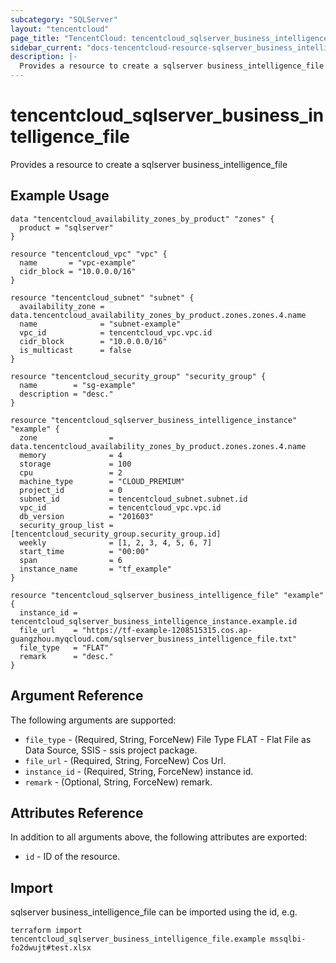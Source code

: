 ```yaml
---
subcategory: "SQLServer"
layout: "tencentcloud"
page_title: "TencentCloud: tencentcloud_sqlserver_business_intelligence_file"
sidebar_current: "docs-tencentcloud-resource-sqlserver_business_intelligence_file"
description: |-
  Provides a resource to create a sqlserver business_intelligence_file
---
```


# tencentcloud_sqlserver_business_intelligence_file

Provides a resource to create a sqlserver business_intelligence_file

## Example Usage

```hcl
data "tencentcloud_availability_zones_by_product" "zones" {
  product = "sqlserver"
}

resource "tencentcloud_vpc" "vpc" {
  name       = "vpc-example"
  cidr_block = "10.0.0.0/16"
}

resource "tencentcloud_subnet" "subnet" {
  availability_zone = data.tencentcloud_availability_zones_by_product.zones.zones.4.name
  name              = "subnet-example"
  vpc_id            = tencentcloud_vpc.vpc.id
  cidr_block        = "10.0.0.0/16"
  is_multicast      = false
}

resource "tencentcloud_security_group" "security_group" {
  name        = "sg-example"
  description = "desc."
}

resource "tencentcloud_sqlserver_business_intelligence_instance" "example" {
  zone                = data.tencentcloud_availability_zones_by_product.zones.zones.4.name
  memory              = 4
  storage             = 100
  cpu                 = 2
  machine_type        = "CLOUD_PREMIUM"
  project_id          = 0
  subnet_id           = tencentcloud_subnet.subnet.id
  vpc_id              = tencentcloud_vpc.vpc.id
  db_version          = "201603"
  security_group_list = [tencentcloud_security_group.security_group.id]
  weekly              = [1, 2, 3, 4, 5, 6, 7]
  start_time          = "00:00"
  span                = 6
  instance_name       = "tf_example"
}

resource "tencentcloud_sqlserver_business_intelligence_file" "example" {
  instance_id = tencentcloud_sqlserver_business_intelligence_instance.example.id
  file_url    = "https://tf-example-1208515315.cos.ap-guangzhou.myqcloud.com/sqlserver_business_intelligence_file.txt"
  file_type   = "FLAT"
  remark      = "desc."
}
```

## Argument Reference

The following arguments are supported:

* `file_type` - (Required, String, ForceNew) File Type FLAT - Flat File as Data Source, SSIS - ssis project package.
* `file_url` - (Required, String, ForceNew) Cos Url.
* `instance_id` - (Required, String, ForceNew) instance id.
* `remark` - (Optional, String, ForceNew) remark.

## Attributes Reference

In addition to all arguments above, the following attributes are exported:

* `id` - ID of the resource.



## Import

sqlserver business_intelligence_file can be imported using the id, e.g.

```
terraform import tencentcloud_sqlserver_business_intelligence_file.example mssqlbi-fo2dwujt#test.xlsx
```


